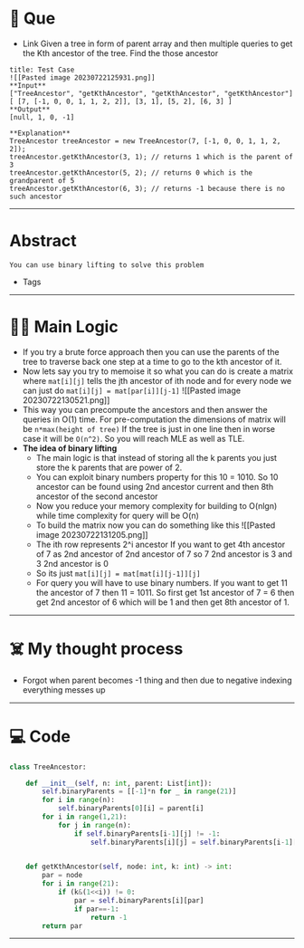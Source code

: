 # 🧩 Que
- Link
Given a tree in form of parent array and then multiple queries to get the Kth ancestor of the tree. Find the those ancestor
```ad-question
title: Test Case
![[Pasted image 20230722125931.png]]
**Input**
["TreeAncestor", "getKthAncestor", "getKthAncestor", "getKthAncestor"]
[ [7, [-1, 0, 0, 1, 1, 2, 2]], [3, 1], [5, 2], [6, 3] ]
**Output**
[null, 1, 0, -1]

**Explanation**
TreeAncestor treeAncestor = new TreeAncestor(7, [-1, 0, 0, 1, 1, 2, 2]);
treeAncestor.getKthAncestor(3, 1); // returns 1 which is the parent of 3
treeAncestor.getKthAncestor(5, 2); // returns 0 which is the grandparent of 5
treeAncestor.getKthAncestor(6, 3); // returns -1 because there is no such ancestor
```

---
# Abstract
```ad-abstract
You can use binary lifting to solve this problem
```

- Tags
--- 
# 🕵️‍♂️ Main Logic
- If you try a brute force approach then you can use the parents of the tree to traverse back one step at a time to go to the kth ancestor of it.
- Now lets say you try to memoise it so what you can do is create a matrix where `mat[i][j]` tells the jth ancestor of ith node and for every node we can just do `mat[i][j] = mat[par[i]][j-1]` ![[Pasted image 20230722130521.png]]
- This way you can precompute the ancestors and then answer the queries in O(1) time. For pre-computation the dimensions of matrix will be `n*max(height of tree)` If the tree is just in one line then in worse case it will be `O(n^2)`. So you will reach MLE as well as TLE.
- **The idea of binary lifting**
	- The main logic is that instead of storing all the k parents you just store the k parents that are power of 2. 
	- You can exploit binary numbers property for this 10 = 1010. So 10 ancestor can be found using 2nd ancestor current and then 8th ancestor of the second ancestor
	- Now you reduce your memory complexity for building to O(nlgn) while time complexity for query will be O(n)
	- To build the matrix now you can do something like this ![[Pasted image 20230722131205.png]]
	- The ith row represents 2^i ancestor If you want to get 4th ancestor of 7 as 2nd ancestor of 2nd ancestor of 7 so 7 2nd ancestor is 3 and 3 2nd ancestor is 0
	- So its just `mat[i][j] = mat[mat[i][j-1]][j]`
	- For query you will have to use binary numbers. If you want to get 11 the ancestor of 7 then 11 = 1011. So first get 1st ancestor of 7 = 6 then get 2nd ancestor of 6 which will be 1 and then get 8th ancestor of 1.

---
# ☠️ My thought process
- Forgot when parent becomes -1 thing and then due to negative indexing everything messes up
---

# 💻 Code
```python
class TreeAncestor:

    def __init__(self, n: int, parent: List[int]):
        self.binaryParents = [[-1]*n for _ in range(21)]
        for i in range(n):
            self.binaryParents[0][i] = parent[i]
        for i in range(1,21):
            for j in range(n):
                if self.binaryParents[i-1][j] != -1:
                    self.binaryParents[i][j] = self.binaryParents[i-1][self.binaryParents[i-1][j]]
        

    def getKthAncestor(self, node: int, k: int) -> int:
        par = node
        for i in range(21):
            if (k&(1<<i)) != 0:
                par = self.binaryParents[i][par]
                if par==-1:
                    return -1
        return par

```
---
